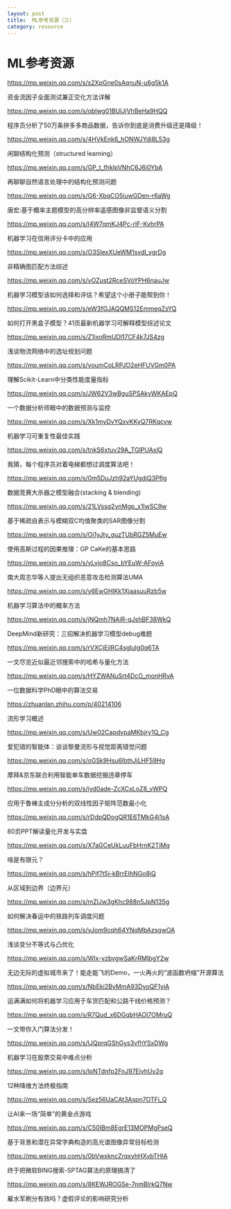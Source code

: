 ```yaml
---
layout: post
title:  ML参考资源（三）
category: resource 
---
```


# ML参考资源

https://mp.weixin.qq.com/s/s2XpGne0sAqnuN-u6g5k1A

资金流因子全面测试兼正交化方法详解

https://mp.weixin.qq.com/s/oblwg01BUIJjVhBeHa9HQQ

程序员分析了50万条拼多多商品数据，告诉你到底是消费升级还是降级！

https://mp.weixin.qq.com/s/4HVkEnk6_hONWJYdi8L53g

闲聊结构化预测（structured learning）

https://mp.weixin.qq.com/s/GP_t_fhklpVNhC6J6i0YbA

再聊聊自然语言处理中的结构化预测问题

https://mp.weixin.qq.com/s/G6-XbqCO5iuwGDen-r6aWg

唐宏:基于概率主题模型的高分辨率遥感图像非监督语义分割

https://mp.weixin.qq.com/s/l4W7qmKJ4Pc-rlF-KvhrPA

机器学习在信用评分卡中的应用

https://mp.weixin.qq.com/s/O3SIexXUeWM1svdI_ygrDg

非精确图匹配方法综述

https://mp.weixin.qq.com/s/vOZust2RceSVoYPH6nauJw

机器学习模型该如何选择和评估？希望这个小册子能帮到你！

https://mp.weixin.qq.com/s/eW3fGJAQQMS12EmmeqZsYQ

如何打开黑盒子模型？41页最新机器学习可解释模型综述论文

https://mp.weixin.qq.com/s/Z1ixoRmUDl17CF4k7JS4zg

浅谈物流网络中的选址规划问题

https://mp.weixin.qq.com/s/voumCoLRPJO2eHFUVGm0PA

理解Scikit-Learn中分类性能度量指标

https://mp.weixin.qq.com/s/JW62V3wBguSPSAkyWKAEpQ

一个数据分析师眼中的数据预测与监控

https://mp.weixin.qq.com/s/Xk1myDvYQxvKKyQ7RKqcyw

机器学习可重复性最佳实践

https://mp.weixin.qq.com/s/tnkS6xtuv29A_TGlPUAxlQ

我猜，每个程序员对着电梯都想过调度算法吧！

https://mp.weixin.qq.com/s/0m5DuJzh92aYUgdiQ3PfIg

数据竞赛大杀器之模型融合(stacking & blending)

https://mp.weixin.qq.com/s/21LVssq2ynMgp_x1lwSC9w

基于稀疏自表示与模糊双C均值聚类的SAR图像分割

https://mp.weixin.qq.com/s/Oi1yJty_guzTUbRGZ5MuEw

使用高斯过程的因果推理：GP CaKe的基本思路

https://mp.weixin.qq.com/s/vLvjo8Cso_bYEuW-AFoyiA

南大周志华等人提出无组织恶意攻击检测算法UMA

https://mp.weixin.qq.com/s/y6EwGHlKk1XjaasuuRzb5w

机器学习算法中的概率方法

https://mp.weixin.qq.com/s/jNQmh7NAiR-qJshBF38WkQ

DeepMind新研究：三招解决机器学习模型debug难题

https://mp.weixin.qq.com/s/rVXCjEilRC4sgluIg0q6TA

一文尽览近似最近邻搜索中的哈希与量化方法

https://mp.weixin.qq.com/s/HYZWANuSrt4DcO_monHRvA

一位数据科学PhD眼中的算法交易

https://zhuanlan.zhihu.com/p/40214106

流形学习概述

https://mp.weixin.qq.com/s/Uw02CapdvpaMKbjry1Q_Cg

爱犯错的智能体：谈谈黎曼流形与视觉距离错觉问题

https://mp.weixin.qq.com/s/oGSk9Hsu6lbthJjLHF59Hg

摩拜&京东联合利用智能单车数据挖掘违章停车

https://mp.weixin.qq.com/s/iyd0ade-ZcXCxLoZ8_vWPQ

应用于鲁棒主成分分析的双线性因子矩阵范数最小化

https://mp.weixin.qq.com/s/rDdpQDogQR1E6TMkG4j1sA

80页PPT解读量化开发与实盘

https://mp.weixin.qq.com/s/X7aGCeUkLuuFbHrnK2TiMg

啥是有限元？

https://mp.weixin.qq.com/s/hPjf7t5j-kBrrEIhNGo8jQ

从区域到边界（边界元）

https://mp.weixin.qq.com/s/mZlJw3gKhc988n5JpN135g

如何解决春运中的铁路列车调度问题

https://mp.weixin.qq.com/s/yJom9cqh64YNqMbAzsgwOA

浅谈变分不等式与凸优化

https://mp.weixin.qq.com/s/WIx-yzbvgwSaKrRMIbgY2w

无边无际的虚拟城市来了！能走能飞的Demo，一火再火的“波函数坍缩”开源算法

https://mp.weixin.qq.com/s/NbEki2ByMmA93DyoQF1yjA

运满满如何将机器学习应用于车货匹配和公路干线价格预测？

https://mp.weixin.qq.com/s/R7Qud_x6DGqbHAOl7OMruQ

一文带你入门算法分发！

https://mp.weixin.qq.com/s/lJQprqGShGys3vfhYSxDWg

机器学习在股票交易中难点分析

https://mp.weixin.qq.com/s/lpNTdnfp2FnJ97EivhUv2g

12种降维方法终极指南

https://mp.weixin.qq.com/s/Sez56UaCAt3Aspn7OTFj_Q

让AI来一场“简单”的黄金点游戏

https://mp.weixin.qq.com/s/C50IBm8EgrE13MOPMgPseQ

基于背景和潜在异常字典构造的高光谱图像异常目标检测

https://mp.weixin.qq.com/s/0bVwxkncZrqxvhHXvbTHIA

终于把微软BING搜索-SPTAG算法的原理搞清了

https://mp.weixin.qq.com/s/8KEWJROGSe-7nmBlrkQ7Nw

雇水军刷分有效吗？虚假评论的影响研究分析
